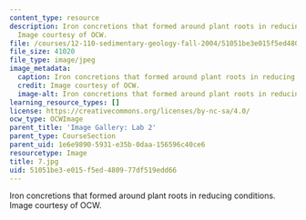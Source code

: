 ```yaml
---
content_type: resource
description: Iron concretions that formed around plant roots in reducing conditions.
  Image courtesy of OCW.
file: /courses/12-110-sedimentary-geology-fall-2004/51051be3e015f5ed480977df519edd66_7.jpg
file_size: 41020
file_type: image/jpeg
image_metadata:
  caption: Iron concretions that formed around plant roots in reducing conditions.
  credit: Image courtesy of OCW.
  image-alt: Iron concretions that formed around plant roots in reducing conditions.
learning_resource_types: []
license: https://creativecommons.org/licenses/by-nc-sa/4.0/
ocw_type: OCWImage
parent_title: 'Image Gallery: Lab 2'
parent_type: CourseSection
parent_uid: 1e6e9890-5931-e35b-0daa-156596c40ce6
resourcetype: Image
title: 7.jpg
uid: 51051be3-e015-f5ed-4809-77df519edd66
---
```

Iron concretions that formed around plant roots in reducing conditions. Image courtesy of OCW.